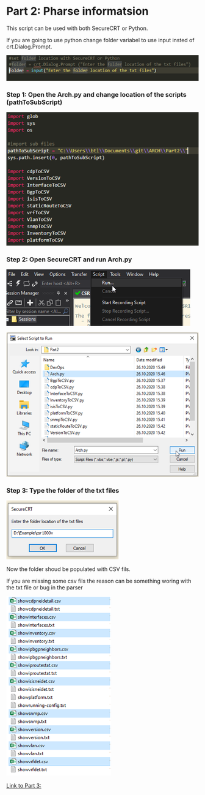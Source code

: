 # Part 2: Pharse informatsion 
This script can be used with both SecureCRT or Python.

If you are going to use python change folder variabel to use input insted of crt.Dialog.Prompt.

![ParseInfo](/files/ParseInfo6.png "ParseInfo6")


### Step 1: Open the Arch.py and change location of the scripts (pathToSubScript)

![ParseInfo](/files/ParseInfo1.png "ParseInfo1")

### Step 2: Open SecureCRT and run Arch.py

![ParseInfo](/files/ParseInfo2.png "ParseInfo2")

![ParseInfo](/files/ParseInfo3.png "ParseInfo3")


### Step 3: Type the folder of the txt files

![ParseInfo](/files/ParseInfo4.png "ParseInfo4")

Now the folder shoud be populated with CSV fils.  

If you are missing some csv fils the reason can be something woring with the txt file or bug in the parser  

![ParseInfo](/files/ParseInfo5.png "ParseInfo5")


[Link to Part 3:](https://github.com/LetMeGoogleIt4You/ARCH/blob/master/Part3/readme.md)
